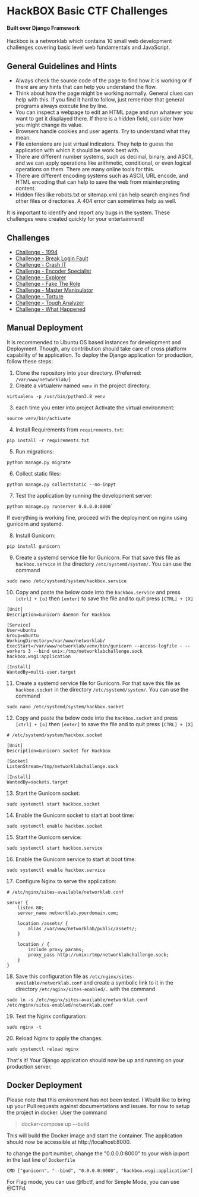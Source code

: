 # HackBOX Basic CTF Challenges 
#### Built over Django Framework
Hackbox is a networklab which contains 10 small web development challenges covering basic level web fundamentals and 
JavaScript.

## General Guidelines and Hints
*    Always check the source code of the page to find how it is working or if there are any hints that can help you understand the flow.
*    Think about how the page might be working normally. General clues can help with this. If you find it hard to follow, just remember that general programs always execute line by line.
*    You can inspect a webpage to edit an HTML page and run whatever you want to get it displayed there. If there is a hidden field, consider how you might change its value.
*    Browsers handle cookies and user agents. Try to understand what they mean.
*    File extensions are just virtual indicators. They help to guess the application with which it should be work best with.
*    There are different number systems, such as decimal, binary, and ASCII, and we can apply operations like arithmetic, conditional, or even logical operations on them. There are many online tools for this.
*    There are different encoding systems such as ASCII, URL encode, and HTML encoding that can help to save the web from misinterpreting content.
*    Hidden files like robots.txt or sitemap.xml can help search engines find other files or directories. A 404 error can sometimes help as well.


It is important to identify and report any bugs in the system. These challenges were created quickly for your entertainment!

## Challenges
* [Challenge - 1994](http://localhost:8000/challenge-1994/)
* [Challenge - Break Login Fault](http://localhost:8000/challenge-break-login-fault/)
* [Challenge - Crash IT](http://localhost:8000/challenge-crash-it/)
* [Challenge - Encoder Specialist](http://localhost:8000/challenge-encoder-specialist/)
* [Challenge - Explorer](http://localhost:8000/challenge-explorer/)
* [Challenge - Fake The Role](http://localhost:8000/challenge-fake-the-role/)
* [Challenge - Master Manipulator](http://localhost:8000/challenge-master-manipulator/)
* [Challenge - Torture](http://localhost:8000/challenge-torture/)
* [Challenge - Tough Analyzer](http://localhost:8000/challenge-tough-analyzer/)
* [Challenge - What Happened](http://localhost:8000/challenge-what-happened/)


## Manual Deployment
It is recommended to Ubuntu OS based instances for development and Deployment. Though, any contribution should take care of cross platform capability of te application. 
To deploy the Django application for production, follow these steps:


1. Clone the repository into your directory. (Preferred: `/var/www/networklab/`)
2. Create a virtualenv named `venv` in the project directory.
```commandline
virtualenv -p /usr/bin/python3.8 venv
 ```
3. each time you enter into project Activate the virtual environment:
```commandline
source venv/bin/activate
```

4. Install Requirements from `requirements.txt`:
 ```commandline
 pip install -r requirements.txt
 ```
5. Run migrations:
 ```commandline
python manage.py migrate
```
6. Collect static files:
 ```commandline
python manage.py collectstatic --no-inpyt
```
7. Test the application by running the development server:
 ```commandline
 python manage.py runserver 0.0.0.0:8000`
 ```
   If everything is working fine, proceed with the deployment on nginx using gunicorn and systemd.  

8. Install Gunicorn:
 ```commandline
 pip install gunicorn
 ```
9. Create a systemd service file for Gunicorn. For that save this file as `hackbox.service` in the directory `/etc/systemd/system/`.
You can use the command
```
sudo nano /etc/systemd/system/hackbox.service
```


10. Copy and paste the below code into the `hackbox.service` and press `[ctrl] + [o]` then `[enter]` to save the file and to quit press `[CTRL] + [X]`
``` commandline
[Unit]
Description=Gunicorn daemon for Hackbox

[Service]
User=ubuntu
Group=ubuntu
WorkingDirectory=/var/www/networklab/
ExecStart=/var/www/networklab/venv/bin/gunicorn --access-logfile - --workers 3 --bind unix:/tmp/networklabchallenge.sock hackbox.wsgi:application

[Install]
WantedBy=multi-user.target
```

11. Create a systemd service file for Gunicorn. For that save this file as `hackbox.socket` in the directory `/etc/systemd/system/`.
You can use the command
```
sudo nano /etc/systemd/system/hackbox.socket
```

12. Copy and paste the below code into the `hackbox.socket` and press `[ctrl] + [o]` then `[enter]` to save the file and to quit press `[CTRL] + [X]`
``` commandline
# /etc/systemd/system/hackbox.socket

[Unit]
Description=Gunicorn socket for Hackbox

[Socket]
ListenStream=/tmp/networklabchallenge.sock

[Install]
WantedBy=sockets.target
```

13. Start the Gunicorn socket:
```commandline
sudo systemctl start hackbox.socket
```

14. Enable the Gunicorn socket to start at boot time:
```commandline
sudo systemctl enable hackbox.socket
```

15. Start the Gunicorn service:
```commandline
sudo systemctl start hackbox.service
```

16. Enable the Gunicorn service to start at boot time:

```commandline
sudo systemctl enable hackbox.service
```

17. Configure Nginx to serve the application:
```commandline
# /etc/nginx/sites-available/networklab.conf

server {
    listen 80;
    server_name networklab.yourdomain.com;

    location /assets/ {
        alias /var/www/networklab/public/assets/;
    }

    location / {
        include proxy_params;
        proxy_pass http://unix:/tmp/networklabchallenge.sock;
    }
}
```

18. Save this configuration file as `/etc/nginx/sites-available/networklab.conf` and create a symbolic link to it in the directory `/etc/nginx/sites-enabled/.`  with the command
```commandline
sudo ln -s /etc/nginx/sites-available/networklab.conf /etc/nginx/sites-enabled/networklab.conf
```

19. Test the Nginx configuration:
```
sudo nginx -t
```

20. Reload Nginx to apply the changes:

```
sudo systemctl reload nginx
```

That's it! Your Django application should now be up and running on your production server.

## Docker Deployment
Please note that this environment has not been tested. I Would like to bring up your Pull requests against documentations and issues. 
for now to setup the project in docker. User the command 

> docker-compose up --build

This will build the Docker image and start the container. The application should now be accessible at http://localhost:8000.

to change the port number, change the "0.0.0.0:8000" to your wish  ip:port in the last line of `Dockerfile`
```
CMD ["gunicorn", "--bind", "0.0.0.0:8000", "hackbox.wsgi:application"]
```

For Flag mode, you can use @fbctf, and for Simple Mode, you can use @CTFd.

